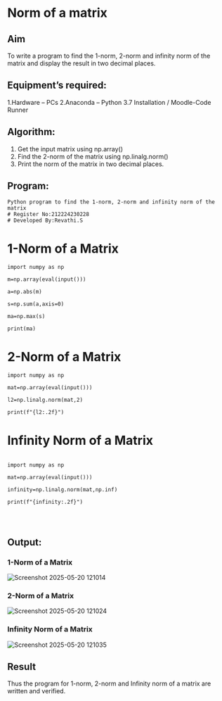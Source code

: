 # Norm of a matrix
## Aim
To write a program to find the 1-norm, 2-norm and infinity norm of the matrix and display the result in two decimal places.
## Equipment’s required:
1.Hardware – PCs
2.Anaconda – Python 3.7 Installation / Moodle-Code Runner
## Algorithm:
1. Get the input matrix using np.array()   
2. Find the 2-norm of the matrix using np.linalg.norm()
3. Print the norm of the matrix in two decimal places.
## Program:
```
Python program to find the 1-norm, 2-norm and infinity norm of the matrix
# Register No:212224230228
# Developed By:Revathi.S
```


# 1-Norm of a Matrix


```
import numpy as np

m=np.array(eval(input()))

a=np.abs(m)

s=np.sum(a,axis=0)

ma=np.max(s)

print(ma)

```






# 2-Norm of a Matrix


```
import numpy as np

mat=np.array(eval(input()))

l2=np.linalg.norm(mat,2)

print(f"{l2:.2f}")
```


# Infinity Norm of a Matrix

```

import numpy as np

mat=np.array(eval(input()))

infinity=np.linalg.norm(mat,np.inf)

print(f"{infinity:.2f}")




````
## Output:



### 1-Norm of a Matrix


![Screenshot 2025-05-20 121014](https://github.com/user-attachments/assets/373d83b9-07e2-4d48-bc99-6675f431f2be)



### 2-Norm of a Matrix


![Screenshot 2025-05-20 121024](https://github.com/user-attachments/assets/defd746d-1586-4e07-b24b-89056a82191e)


### Infinity Norm of a Matrix



![Screenshot 2025-05-20 121035](https://github.com/user-attachments/assets/4f6bdc29-bda8-4427-a63b-6a4c0047a51d)




## Result

Thus the program for 1-norm, 2-norm and Infinity norm of a matrix are written and verified.
